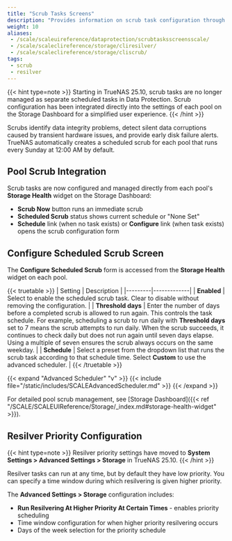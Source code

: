 ```yaml
---
title: "Scrub Tasks Screens"
description: "Provides information on scrub task configuration through pool settings."
weight: 10
aliases:
 - /scale/scaleuireference/dataprotection/scrubtasksscreensscale/
 - /scale/scaleclireference/storage/cliresilver/
 - /scale/scaleclireference/storage/cliscrub/
tags:
 - scrub
 - resilver
---
```


{{< hint type=note >}}
Starting in TrueNAS 25.10, scrub tasks are no longer managed as separate scheduled tasks in Data Protection. Scrub configuration has been integrated directly into the settings of each pool on the Storage Dashboard for a simplified user experience.
{{< /hint >}}

Scrubs identify data integrity problems, detect silent data corruptions caused by transient hardware issues, and provide early disk failure alerts.
TrueNAS automatically creates a scheduled scrub for each pool that runs every Sunday at 12:00 AM by default.

## Pool Scrub Integration

Scrub tasks are now configured and managed directly from each pool's **Storage Health** widget on the Storage Dashboard:

- **Scrub Now** button runs an immediate scrub
- **Scheduled Scrub** status shows current schedule or "None Set"
- **Schedule** link (when no task exists) or **Configure** link (when task exists) opens the scrub configuration form

## Configure Scheduled Scrub Screen

The **Configure Scheduled Scrub** form is accessed from the **Storage Health** widget on each pool.

{{< truetable >}}
| Setting | Description |
|---------|-------------|
| **Enabled** | Select to enable the scheduled scrub task. Clear to disable without removing the configuration. |
| **Threshold days** | Enter the number of days before a completed scrub is allowed to run again. This controls the task schedule. For example, scheduling a scrub to run daily with **Threshold days** set to 7 means the scrub attempts to run daily. When the scrub succeeds, it continues to check daily but does not run again until seven days elapse. Using a multiple of seven ensures the scrub always occurs on the same weekday. |
| **Schedule** | Select a preset from the dropdown list that runs the scrub task according to that schedule time. Select **Custom** to use the advanced scheduler. |
{{< /truetable >}}

{{< expand "Advanced Scheduler" "v" >}}
{{< include file="/static/includes/SCALEAdvancedScheduler.md" >}}
{{< /expand >}}

For detailed pool scrub management, see [Storage Dashboard]({{< ref "/SCALE/SCALEUIReference/Storage/_index.md#storage-health-widget" >}}).

## Resilver Priority Configuration

{{< hint type=note >}}
Resilver priority settings have moved to **System Settings > Advanced Settings > Storage** in TrueNAS 25.10.
{{< /hint >}}

Resilver tasks can run at any time, but by default they have low priority. You can specify a time window during which resilvering is given higher priority.

The **Advanced Settings > Storage** configuration includes:

- **Run Resilvering At Higher Priority At Certain Times** - enables priority scheduling
- Time window configuration for when higher priority resilvering occurs
- Days of the week selection for the priority schedule
